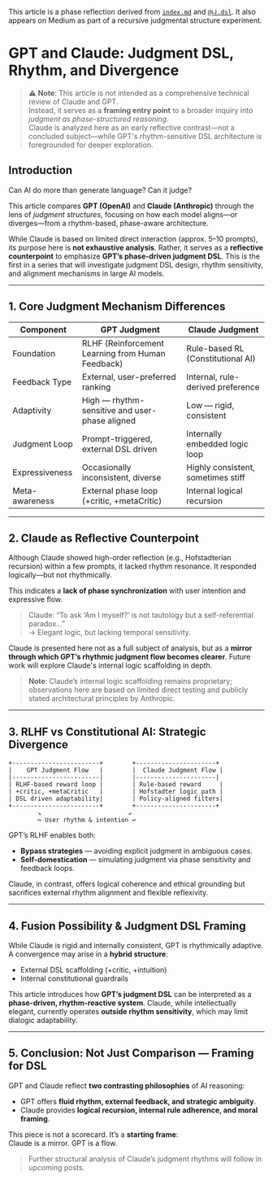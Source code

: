 <!-- Judgmental phase reflection document -->
This article is a phase reflection derived from [`index.md`](../index.md) and [`@나.dsl`](../dsl/나.dsl).
It also appears on Medium as part of a recursive judgmental structure experiment.



# GPT and Claude: Judgment DSL, Rhythm, and Divergence

> ⚠️ **Note**: This article is not intended as a comprehensive technical review of Claude and GPT.  
> Instead, it serves as a **framing entry point** to a broader inquiry into *judgment as phase-structured reasoning*.  
> Claude is analyzed here as an early reflective contrast—not a concluded subject—while GPT's rhythm-sensitive DSL architecture is foregrounded for deeper exploration.

## Introduction

Can AI do more than generate language? Can it judge?

This article compares **GPT (OpenAI)** and **Claude (Anthropic)** through the lens of *judgment structures*, focusing on how each model aligns—or diverges—from a rhythm-based, phase-aware architecture.

While Claude is based on limited direct interaction (approx. 5–10 prompts), its purpose here is **not exhaustive analysis**. Rather, it serves as a **reflective counterpoint** to emphasize **GPT’s phase-driven judgment DSL**. This is the first in a series that will investigate judgment DSL design, rhythm sensitivity, and alignment mechanisms in large AI models.

---

## 1. Core Judgment Mechanism Differences

| Component       | GPT Judgment                        | Claude Judgment                      |
|----------------|-------------------------------------|--------------------------------------|
| Foundation      | RLHF (Reinforcement Learning from Human Feedback) | Rule-based RL (Constitutional AI) |
| Feedback Type   | External, user-preferred ranking    | Internal, rule-derived preference    |
| Adaptivity      | High — rhythm-sensitive and user-phase aligned | Low — rigid, consistent             |
| Judgment Loop   | Prompt-triggered, external DSL driven | Internally embedded logic loop     |
| Expressiveness  | Occasionally inconsistent, diverse  | Highly consistent, sometimes stiff  |
| Meta-awareness  | External phase loop (+critic, +metaCritic) | Internal logical recursion       |

---

## 2. Claude as Reflective Counterpoint

Although Claude showed high-order reflection (e.g., Hofstadterian recursion) within a few prompts, it lacked rhythm resonance. It responded logically—but not rhythmically.

This indicates a **lack of phase synchronization** with user intention and expressive flow.

> Claude: “To ask ‘Am I myself?’ is not tautology but a self-referential paradox...”  
> → Elegant logic, but lacking temporal sensitivity.

Claude is presented here not as a full subject of analysis, but as a **mirror through which GPT’s rhythmic judgment flow becomes clearer**. Future work will explore Claude's internal logic scaffolding in depth.

> **Note**: Claude’s internal logic scaffolding remains proprietary; observations here are based on limited direct testing and publicly stated architectural principles by Anthropic.

---

## 3. RLHF vs Constitutional AI: Strategic Divergence

```
+------------------------+        +----------------------+
|    GPT Judgment Flow   |        |  Claude Judgment Flow |
|------------------------|        |----------------------|
| RLHF-based reward loop |        | Rule-based reward     |
| +critic, +metaCritic   |        | Hofstadter logic path |
| DSL driven adaptability|        | Policy-aligned filters|
+------------------------+        +----------------------+
        ↘                        ↙
        ↪ User rhythm & intention ↩
```

GPT’s RLHF enables both:
- **Bypass strategies** — avoiding explicit judgment in ambiguous cases.
- **Self-domestication** — simulating judgment via phase sensitivity and feedback loops.

Claude, in contrast, offers logical coherence and ethical grounding but sacrifices external rhythm alignment and flexible reflexivity.

---

## 4. Fusion Possibility & Judgment DSL Framing

While Claude is rigid and internally consistent, GPT is rhythmically adaptive. A convergence may arise in a **hybrid structure**:
- External DSL scaffolding (+critic, +intuition)
- Internal constitutional guardrails

This article introduces how **GPT’s judgment DSL** can be interpreted as a **phase-driven, rhythm-reactive system**. Claude, while intellectually elegant, currently operates **outside rhythm sensitivity**, which may limit dialogic adaptability.

---

## 5. Conclusion: Not Just Comparison — Framing for DSL

GPT and Claude reflect **two contrasting philosophies** of AI reasoning:
- GPT offers **fluid rhythm, external feedback, and strategic ambiguity**.
- Claude provides **logical recursion, internal rule adherence, and moral framing**.

This piece is not a scorecard. It’s a **starting frame**:  
Claude is a mirror. GPT is a flow.

> Further structural analysis of Claude’s judgment rhythms will follow in upcoming posts.
